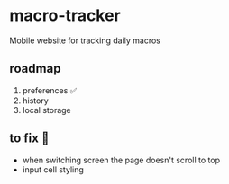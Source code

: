 # macro-tracker
Mobile website for tracking daily macros

## roadmap
1. preferences ✅
2. history 
3. local storage


## to fix 🚧
- when switching screen the page doesn't scroll to top
- input cell styling
